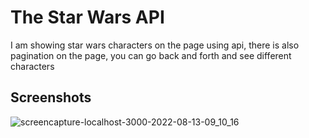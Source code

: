 # The Star Wars API

I am showing star wars characters on the page using api, there is also pagination on the page, you can go back and forth and see different characters

## Screenshots

![screencapture-localhost-3000-2022-08-13-09_10_16](https://user-images.githubusercontent.com/24717693/184503236-67a0130a-2b55-4507-bc54-f9eeb1273183.png)
